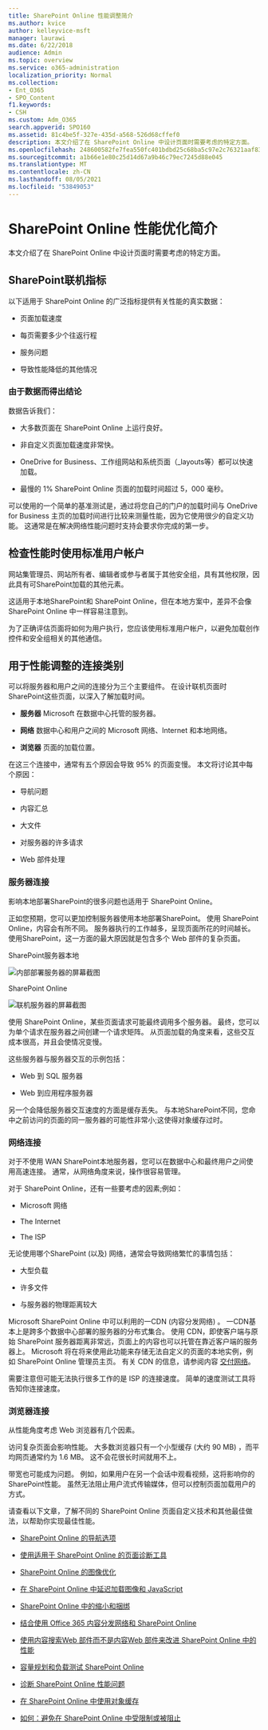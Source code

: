 ```yaml
---
title: SharePoint Online 性能调整简介
ms.author: kvice
author: kelleyvice-msft
manager: laurawi
ms.date: 6/22/2018
audience: Admin
ms.topic: overview
ms.service: o365-administration
localization_priority: Normal
ms.collection:
- Ent_O365
- SPO_Content
f1.keywords:
- CSH
ms.custom: Adm_O365
search.appverid: SPO160
ms.assetid: 81c4be5f-327e-435d-a568-526d68cffef0
description: 本文介绍了在 SharePoint Online 中设计页面时需要考虑的特定方面。
ms.openlocfilehash: 248600582fe7fea550fc401bdbd25c68ba5c97e2c76321aaf835cbdb7e6c5d50
ms.sourcegitcommit: a1b66e1e80c25d14d67a9b46c79ec7245d88e045
ms.translationtype: MT
ms.contentlocale: zh-CN
ms.lasthandoff: 08/05/2021
ms.locfileid: "53849053"
---
```

# <a name="introduction-to-performance-tuning-for-sharepoint-online"></a>SharePoint Online 性能优化简介

本文介绍了在 SharePoint Online 中设计页面时需要考虑的特定方面。
     
## <a name="sharepoint-online-metrics"></a>SharePoint联机指标

以下适用于 SharePoint Online 的广泛指标提供有关性能的真实数据：
  
- 页面加载速度
    
- 每页需要多少个往返行程
    
- 服务问题
    
- 导致性能降低的其他情况
    
### <a name="conclusions-reached-because-of-the-data"></a>由于数据而得出结论

数据告诉我们：
  
- 大多数页面在 SharePoint Online 上运行良好。
    
- 非自定义页面加载速度非常快。
    
- OneDrive for Business、工作组网站和系统页面（_layouts等）都可以快速加载。
    
- 最慢的 1% SharePoint Online 页面的加载时间超过 5，000 毫秒。
    
可以使用的一个简单的基准测试是，通过将您自己的门户的加载时间与 OneDrive for Business 主页的加载时间进行比较来测量性能，因为它使用很少的自定义功能。 这通常是在解决网络性能问题时支持会要求你完成的第一步。
  
## <a name="use-a-standard-user-account-when-checking-performance"></a>检查性能时使用标准用户帐户

网站集管理员、网站所有者、编辑者或参与者属于其他安全组，具有其他权限，因此具有可SharePoint加载的其他元素。
  
这适用于本地SharePoint和 SharePoint Online，但在本地方案中，差异不会像 SharePoint Online 中一样容易注意到。
  
为了正确评估页面将如何为用户执行，您应该使用标准用户帐户，以避免加载创作控件和安全组相关的其他通信。
  
## <a name="connection-categories-for-performance-tuning"></a>用于性能调整的连接类别

可以将服务器和用户之间的连接分为三个主要组件。 在设计联机页面时SharePoint这些页面，以深入了解加载时间。
  
- **服务器** Microsoft 在数据中心托管的服务器。
    
- **网络** 数据中心和用户之间的 Microsoft 网络、Internet 和本地网络。
    
- **浏览器** 页面的加载位置。
    
在这三个连接中，通常有五个原因会导致 95% 的页面变慢。 本文将讨论其中每个原因：
  
- 导航问题
    
- 内容汇总
    
- 大文件
    
- 对服务器的许多请求
    
- Web 部件处理
    
### <a name="server-connection"></a>服务器连接

影响本地部署SharePoint的很多问题也适用于 SharePoint Online。
  
正如您预期，您可以更加控制服务器使用本地部署SharePoint。 使用 SharePoint Online，内容会有所不同。 服务器执行的工作越多，呈现页面所花的时间越长。 使用SharePoint，这一方面的最大原因就是包含多个 Web 部件的复杂页面。
  
SharePoint服务器本地
  
![内部部署服务器的屏幕截图](../media/a8e9b646-cdff-4131-976a-b5f891da44ac.png)
  
SharePoint Online
  
![联机服务器的屏幕截图](../media/46b27ded-d8a4-4287-b3e0-2603a764b8f8.png)
  
使用 SharePoint Online，某些页面请求可能最终调用多个服务器。 最终，您可以为单个请求在服务器之间创建一个请求矩阵。 从页面加载的角度来看，这些交互成本很高，并且会使情况变慢。
  
这些服务器与服务器交互的示例包括：
  
- Web 到 SQL 服务器
    
- Web 到应用程序服务器
    
另一个会降低服务器交互速度的方面是缓存丢失。 与本地SharePoint不同，您命中之前访问的页面的同一服务器的可能性非常小;这使得对象缓存过时。
  
### <a name="network-connection"></a>网络连接

对于不使用 WAN SharePoint本地服务器，您可以在数据中心和最终用户之间使用高速连接。 通常，从网络角度来说，操作很容易管理。
  
对于 SharePoint Online，还有一些要考虑的因素;例如：
  
- Microsoft 网络
    
- The Internet
    
- The ISP
    
无论使用哪个SharePoint (以及) 网络，通常会导致网络繁忙的事情包括：
  
- 大型负载
    
- 许多文件
    
- 与服务器的物理距离较大
    
Microsoft SharePoint Online 中可以利用的一CDN (内容分发网络) 。 一CDN基本上是跨多个数据中心部署的服务器的分布式集合。 使用 CDN，即使客户端与原始 SharePoint 服务器距离非常远，页面上的内容也可以托管在靠近客户端的服务器上。 Microsoft 将在将来使用此功能来存储无法自定义的页面的本地实例，例如 SharePoint Online 管理员主页。 有关 CDN 的信息，请参阅内容 [交付网络](content-delivery-networks.md)。
  
需要注意但可能无法执行很多工作的是 ISP 的连接速度。 简单的速度测试工具将告知你连接速度。
  
### <a name="browser-connection"></a>浏览器连接

从性能角度考虑 Web 浏览器有几个因素。
  
访问复杂页面会影响性能。 大多数浏览器只有一个小型缓存 (大约 90 MB) ，而平均网页通常约为 1.6 MB。 这不会花很长时间就用不上。
  
带宽也可能成为问题。 例如，如果用户在另一个会话中观看视频，这将影响你的SharePoint性能。 虽然无法阻止用户流式传输媒体，但可以控制页面加载用户的方式。
  
请查看以下文章，了解不同的 SharePoint Online 页面自定义技术和其他最佳做法，以帮助你实现最佳性能。
  
- [SharePoint Online 的导航选项](navigation-options-for-sharepoint-online.md)
    
- [使用适用于 SharePoint Online 的页面诊断工具](page-diagnostics-for-spo.md)
    
- [SharePoint Online 的图像优化](image-optimization-for-sharepoint-online.md)
    
- [在 SharePoint Online 中延迟加载图像和 JavaScript](delay-loading-images-and-javascript-in-sharepoint-online.md)
    
- [SharePoint Online 中的缩小和捆绑](minification-and-bundling-in-sharepoint-online.md)
    
- [结合使用 Office 365 内容分发网络和 SharePoint Online](use-microsoft-365-cdn-with-spo.md)
    
- [使用内容搜索Web 部件而不是内容Web 部件来改进 SharePoint Online 中的性能](using-content-search-web-part-instead-of-content-query-web-part-to-improve-perfo.md)
    
- [容量规划和负载测试 SharePoint Online](capacity-planning-and-load-testing-sharepoint-online.md)
    
- [诊断 SharePoint Online 性能问题](diagnosing-performance-issues-with-sharepoint-online.md)
    
- [在 SharePoint Online 中使用对象缓存](using-the-object-cache-with-sharepoint-online.md)
    
- [如何：避免在 SharePoint Online 中受限制或被阻止](/sharepoint/dev/general-development/how-to-avoid-getting-throttled-or-blocked-in-sharepoint-online)
